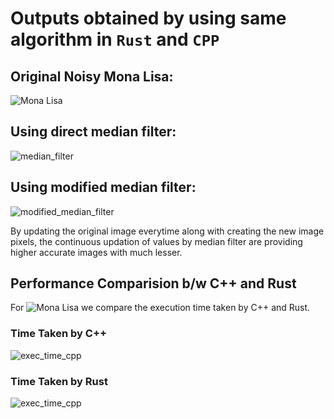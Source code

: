# Outputs obtained by using same algorithm in `Rust` and `CPP`  

## Original Noisy Mona Lisa:  
![Mona Lisa](https://github.com/kushal-bits/Image-Denoising-using-Cpp-and-Rust/blob/main/tests/mona_lisa.pgm)  

## Using direct median filter:  
![median_filter](https://github.com/kushal-bits/Image-Denoising-using-Cpp-and-Rust/blob/main/Result/Medianfilter_monalisa.pnm)  

## Using modified median filter:  
![modified_median_filter](https://github.com/kushal-bits/Image-Denoising-using-Cpp-and-Rust/blob/main/Result/Modified_medianfilter_monalisa.pgm)

By updating the original image everytime along with creating the new image pixels, the continuous updation of values by median filter are providing higher accurate images with much lesser.

## Performance Comparision b/w C++ and Rust
For 
![Mona Lisa](https://github.com/kushal-bits/Image-Denoising-using-Cpp-and-Rust/blob/main/tests/mona_lisa.pgm) we compare the execution time taken by C++ and Rust.

### Time Taken by C++
![exec_time_cpp](https://github.com/kushal-bits/Image-Denoising-using-Cpp-and-Rust/blob/main/tests/exec_time_cpp.jpg)

### Time Taken by Rust
![exec_time_cpp](https://github.com/kushal-bits/Image-Denoising-using-Cpp-and-Rust/blob/main/tests/exec_time_rust.jpeg)

